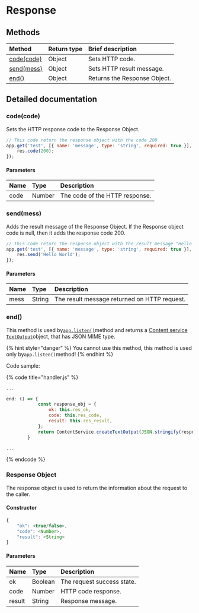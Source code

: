# Response

## Methods

| Method                                | Return type | Brief description            |
| :------------------------------------ | :---------- | :--------------------------- |
| [code\(code\)](response.md#code-code) | Object      | Sets HTTP code.              |
| [send\(mess\)](response.md#send-mess) | Object      | Sets HTTP result message.    |
| [end\(\)](response.md#end)            | Object      | Returns the Response Object. |

## Detailed documentation

### code\(code\)

Sets the HTTP response code to the Response Object.

```javascript
// This code return the response object with the code 200
app.get('test', [{ name: 'message', type: 'string', required: true }], (req, res) => {
	res.code(200);
});
```

#### Parameters

| Name | Type   | Description                    |
| :--- | :----- | :----------------------------- |
| code | Number | The code of the HTTP response. |

### send\(mess\)

Adds the result message of the Response Object. If the Response object code is null, then it adds the response code 200.

```javascript
// This code return the response object with the result message "Hello World"
app.get('test', [{ name: 'message', type: 'string', required: true }], (req, res) => {
	res.send('Hello World');
});
```

#### Parameters

| Name | Type   | Description                                  |
| :--- | :----- | :------------------------------------------- |
| mess | String | The result message returned on HTTP request. |

### end\(\)

This method is used by[`app.listen()`](wa-api-handler.md#listen)method and returns a [Content service](https://developers.google.com/apps-script/guides/content) [`TextOutput`](https://developers.google.com/apps-script/reference/content/text-output)object, that has JSON MIME type.

{% hint style="danger" %}
You cannot use this method, this method is used only by`app.listen()`method!
{% endhint %}

Code sample:

{% code title="handler.js" %}

```javascript
...

end: () => {
			const response_obj = {
				ok: this.res_ok,
				code: this.res_code,
				result: this.res_result,
			};
			return ContentService.createTextOutput(JSON.stringify(response_obj)).setMimeType(ContentService.MimeType.JSON);
		}

...
```

{% endcode %}

### Response Object

The response object is used to return the information about the request to the caller.

#### Constructor

```javascript
{
    "ok": <true/false>,
    "code": <Number>,
    "result": <String>
}
```

#### Parameters

| Name   | Type    | Description                |
| :----- | :------ | :------------------------- |
| ok     | Boolean | The request success state. |
| code   | Number  | HTTP code response.        |
| result | String  | Response message.          |
